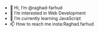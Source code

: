 - 👋 Hi, I’m @raghad-farhud
- 👀 I’m interested in Web Development 
- 🌱 I’m currently learning JavaScript
- 📫 How to reach me insta:Raghad.farhud

<!---
raghad-farhud/raghad-farhud is a ✨ special ✨ repository because its `README.md` (this file) appears on your GitHub profile.
You can click the Preview link to take a look at your changes.
--->
